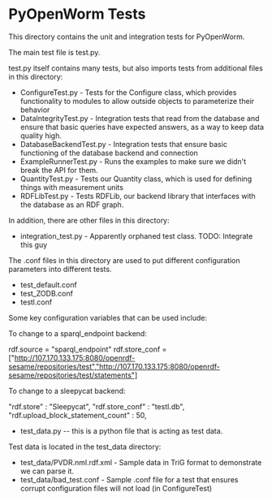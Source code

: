 PyOpenWorm Tests
================

This directory contains the unit and integration tests for PyOpenWorm.

The main test file is test.py.  

test.py itself contains many tests, but also imports tests from additional files
in this directory:

* ConfigureTest.py - Tests for the Configure class, which provides
  functionality to modules to allow outside objects to parameterize their
  behavior
* DataIntegrityTest.py - Integration tests that read from the database and
  ensure that basic queries have expected answers, as a way to keep data quality
  high.
* DatabaseBackendTest.py - Integration tests that ensure basic functioning of
  the database backend and connection
* ExampleRunnerTest.py - Runs the examples to make sure we didn't break the API
  for them.
* QuantityTest.py - Tests our Quantity class, which is used for defining things
  with measurement units
* RDFLibTest.py - Tests RDFLib, our backend library that interfaces with the
  database as an RDF graph.

In addition, there are other files in this directory:

* integration_test.py - Apparently orphaned test class.  TODO: Integrate this guy

The .conf files in this directory are used to put different configuration
parameters into different tests.  

* test_default.conf
* test_ZODB.conf
* testl.conf

Some key configuration variables that can be used include:

To change to a sparql_endpoint backend:

rdf.source = "sparql_endpoint"
rdf.store_conf = ["http://107.170.133.175:8080/openrdf-sesame/repositories/test","http://107.170.133.175:8080/openrdf-sesame/repositories/test/statements"]

To change to a sleepycat backend:

"rdf.store" : "Sleepycat",
"rdf.store_conf" : "testl.db",
"rdf.upload_block_statement_count" : 50,

* test_data.py -- this is a python file that is acting as test data.

Test data is located in the test_data directory:

* test_data/PVDR.nml.rdf.xml - Sample data in TriG format to demonstrate we can
  parse it.
* test_data/bad_test.conf - Sample .conf file for a test that ensures corrupt
  configuration files will not load (in ConfigureTest)
